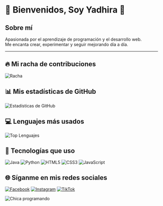 # 🌸 Bienvenidos, Soy Yadhira 🌸

## Sobre mí
Apasionada por el aprendizaje de programación y el desarrollo web.  
Me encanta crear, experimentar y seguir mejorando día a día.  

---

## 🔥 Mi racha de contribuciones
![Racha](https://streak-stats.demolab.com/?user=TUUSUARIO&theme=radical)

## 📊 Mis estadísticas de GitHub
![Estadísticas de GitHub](https://github-readme-stats.vercel.app/api?username=yxdhii&show_icons=true&theme=dracula)

## 💻 Lenguajes más usados
![Top Lenguajes](https://github-readme-stats.vercel.app/api/top-langs/?username=yxdhii&layout=compact&theme=dracula)


## 🚀 Tecnologías que uso
![Java](https://img.shields.io/badge/Java-ED8B00?style=for-the-badge&logo=openjdk&logoColor=white)
![Python](https://img.shields.io/badge/Python-3776AB?style=for-the-badge&logo=python&logoColor=white)
![HTML5](https://img.shields.io/badge/HTML5-E34F26?style=for-the-badge&logo=html5&logoColor=white)
![CSS3](https://img.shields.io/badge/CSS3-1572B6?style=for-the-badge&logo=css3&logoColor=white)
![JavaScript](https://img.shields.io/badge/JavaScript-F7DF1E?style=for-the-badge&logo=javascript&logoColor=black)

## 🌐 Síganme en mis redes sociales

[![Facebook](https://img.shields.io/badge/Facebook-1877F2?style=for-the-badge&logo=facebook&logoColor=white)](https://www.facebook.com/yxdhii)
[![Instagram](https://img.shields.io/badge/Instagram-E4405F?style=for-the-badge&logo=instagram&logoColor=white)](https://www.instagram.com/itsyxdhi)
[![TikTok](https://img.shields.io/badge/TikTok-000000?style=for-the-badge&logo=tiktok&logoColor=white)](https://www.tiktok.com/@its.yxdhi)


![Chica programando](https://media3.giphy.com/media/v1.Y2lkPTc5MGI3NjExN2U1Y3l5OHA2YmRiMzJobDN2MWpld2p3eG1xeXd0c2d6MHNmemF4ayZlcD12MV9pbnRlcm5hbF9naWZfYnlfaWQmY3Q9Zw/EcqCKYnrHiAgwpGqme/giphy.gif)
